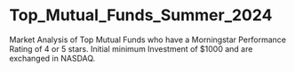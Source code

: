# Top_Mutual_Funds_Summer_2024
Market Analysis of Top Mutual Funds who have a Morningstar Performance Rating of 4 or 5 stars. Initial minimum Investment of $1000 and are exchanged in NASDAQ.
